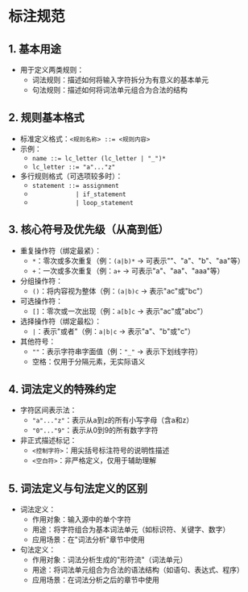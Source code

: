 # 标注规范

## 1. 基本用途
- 用于定义两类规则：
  - 词法规则：描述如何将输入字符拆分为有意义的基本单元
  - 句法规则：描述如何将词法单元组合为合法的结构

## 2. 规则基本格式
- 标准定义格式：`<规则名称> ::= <规则内容>`
- 示例：
  - `name ::= lc_letter (lc_letter | "_")*`
  - `lc_letter ::= "a"..."z"`
- 多行规则格式（可选项较多时）：
  - `statement ::= assignment`
  - `            | if_statement`
  - `            | loop_statement`

## 3. 核心符号及优先级（从高到低）
- 重复操作符（绑定最紧）：
  - `*`：零次或多次重复（例：`(a|b)*` → 可表示""、"a"、"b"、"aa"等）
  - `+`：一次或多次重复（例：`a+` → 可表示"a"、"aa"、"aaa"等）
- 分组操作符：
  - `()`：将内容视为整体（例：`(a|b)c` → 表示"ac"或"bc"）
- 可选操作符：
  - `[]`：零次或一次出现（例：`a[b]c` → 表示"ac"或"abc"）
- 选择操作符（绑定最松）：
  - `|`：表示"或者"（例：`a|b|c` → 表示"a"、"b"或"c"）
- 其他符号：
  - `""`：表示字符串字面值（例：`"_"` → 表示下划线字符）
  - 空格：仅用于分隔元素，无实际语义

## 4. 词法定义的特殊约定
- 字符区间表示法：
  - `"a"..."z"`：表示从a到z的所有小写字母（含a和z）
  - `"0"..."9"`：表示从0到9的所有数字字符
- 非正式描述标记：
  - `<控制字符>`：用尖括号标注符号的说明性描述
  - `<空白符>`：非严格定义，仅用于辅助理解

## 5. 词法定义与句法定义的区别
- 词法定义：
  - 作用对象：输入源中的单个字符
  - 用途：将字符组合为基本词法单元（如标识符、关键字、数字）
  - 应用场景：在"词法分析"章节中使用
- 句法定义：
  - 作用对象：词法分析生成的"形符流"（词法单元）
  - 用途：将词法单元组合为合法的语法结构（如语句、表达式、程序）
  - 应用场景：在词法分析之后的章节中使用
